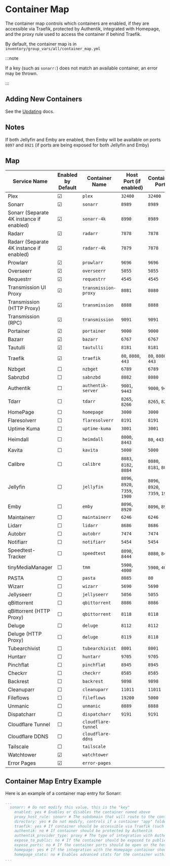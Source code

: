# Container Map

The container map controls which containers are enabled, if they are accessible via Traefik, protected by Authentik, integrated with Homepage, and the proxy rule used to access the container if behind Traefik.

By default, the container map is in `inventory/group_vars/all/container_map.yml`

:::note

If a key (such as `sonarr:`) does not match an available container, an error may be thrown.

:::

## Adding New Containers

See the [Updating](./getting-started/updating.md) docs.

## Notes

If both Jellyfin and Emby are enabled, then Emby will be available on ports `8097` and `8921` (if ports are being exposed for both Jellyfin and Emby)

## Map

| Service Name                             | Enabled by Default | Container Name       | Host Port (if enabled)         | Container Port                 | Accessible via Traefik | Homepage Integration |
| ---------------------------------------- | ------------------ | -------------------- | ------------------------------ | ------------------------------ | ---------------------- | -------------------- |
| Plex                                     | &#9745;            | `plex`               | `32400`                        | `32400`                        | &#9745;                | &#9745;              |
| Sonarr                                   | &#9745;            | `sonarr`             | `8989`                         | `8989`                         | &#9745;                | &#9745;              |
| Sonarr (Separate 4K instance if enabled) | &#9745;            | `sonarr-4k`          | `8990`                         | `8989`                         | &#9745;                | &#9745;              |
| Radarr                                   | &#9745;            | `radarr`             | `7878`                         | `7878`                         | &#9745;                | &#9745;              |
| Radarr (Separate 4K instance if enabled) | &#9745;            | `radarr-4k`          | `7879`                         | `7878`                         | &#9745;                | &#9745;              |
| Prowlarr                                 | &#9745;            | `prowlarr`           | `9696`                         | `9696`                         | &#9745;                | &#9745;              |
| Overseerr                                | &#9745;            | `overseerr`          | `5055`                         | `5055`                         | &#9745;                | &#9745;              |
| Requestrr                                | &#9745;            | `requestrr`          | `4545`                         | `4545`                         | &#9745;                | &#9744;              |
| Transmission UI Proxy                    | &#9745;            | `transmission-proxy` | `8081`                         | `8080`                         | &#9745;                | &#9745;              |
| Transmission (HTTP Proxy)                | &#9745;            | `transmission`       | `8888`                         | `8888`                         | &#9744;                | &#9744;              |
| Transmission (RPC)                       | &#9745;            | `transmission`       | `9091`                         | `9091`                         | &#9744;                | &#9744;              |
| Portainer                                | &#9745;            | `portainer`          | `9000`                         | `9000`                         | &#9745;                | &#9745;              |
| Bazarr                                   | &#9745;            | `bazarr`             | `6767`                         | `6767`                         | &#9745;                | &#9745;              |
| Tautulli                                 | &#9745;            | `tautulli`           | `8181`                         | `8181`                         | &#9745;                | &#9745;              |
| Traefik                                  | &#9745;            | `traefik`            | `80`, `8080`, `443`            | `80`, `8080`, `443`            | &#9745;                | &#9745;              |
| Nzbget                                   | &#9744;            | `nzbget`             | `6789`                         | `6789`                         | &#9745;                | &#9745;              |
| Sabnzbd                                  | &#9744;            | `sabnzbd`            | `8082`                         | `8080`                         | &#9745;                | &#9745;              |
| Authentik                                | &#9744;            | `authentik-server`   | `9001`, `9443`                 | `9000`, `9443`                 | &#9745;                | &#9745;              |
| Tdarr                                    | &#9744;            | `tdarr`              | `8265`, `8266`                 | `8265`, `8266`                 | &#9745;                | &#9745;              |
| HomePage                                 | &#9744;            | `homepage`           | `3000`                         | `3000`                         | &#9745;                | &#9744;              |
| Flaresolverr                             | &#9744;            | `flaresolverr`       | `8191`                         | `8191`                         | &#9744;                | &#9744;              |
| Uptime Kuma                              | &#9744;            | `uptime-kuma`        | `3001`                         | `3001`                         | &#9745;                | &#9745;              |
| Heimdall                                 | &#9744;            | `heimdall`           | `8000`, `8443`                 | `80`, `443`                    | &#9745;                | &#9744;              |
| Kavita                                   | &#9744;            | `kavita`             | `5000`                         | `5000`                         | &#9745;                | &#9744;              |
| Calibre                                  | &#9744;            | `calibre`            | `8083`, `8182`, `8084`         | `8080`, `8181`, `8081`         | &#9745;                | &#9744;              |
| Jellyfin                                 | &#9744;            | `jellyfin`           | `8096`, `8920`, `7359`, `1900` | `8096`, `8920`, `7359`, `1900` | &#9745;                | &#9745;              |
| Emby                                     | &#9744;            | `emby`               | `8096`, `8920`                 | `8096`, `8920`                 | &#9745;                | &#9745;              |
| Maintainerr                              | &#9744;            | `maintainerr`        | `6246`                         | `6246`                         | &#9745;                | &#9744;              |
| Lidarr                                   | &#9744;            | `lidarr`             | `8686`                         | `8686`                         | &#9745;                | &#9745;              |
| Autobrr                                  | &#9744;            | `autobrr`            | `7474`                         | `7474`                         | &#9745;                | &#9745;              |
| Notifiarr                                | &#9744;            | `notifiarr`          | `5454`                         | `5454`                         | &#9745;                | &#9744;              |
| Speedtest-Tracker                        | &#9744;            | `speedtest`          | `8090`, `8444`                 | `8080`, `8443`                 | &#9745;                | &#9745;              |
| tinyMediaManager                         | &#9744;            | `tmm`                | `5900`, `4000`                 | `5900`, `4000`                 | &#9745;                | &#9744;              |
| PASTA                                    | &#9744;            | `pasta`              | `8085`                         | `80`                           | &#9745;                | &#9744;              |
| Wizarr                                   | &#9744;            | `wizarr`             | `5690`                         | `5690`                         | &#9745;                | &#9744;              |
| Jellyseerr                               | &#9744;            | `jellyseerr`         | `5056`                         | `5055`                         | &#9745;                | &#9745;              |
| qBittorrent                              | &#9744;            | `qbittorrent`        | `8086`                         | `8086`                         | &#9745;                | &#9745;              |
| qBittorrent (HTTP Proxy)                 | &#9744;            | `qbittorrent`        | `8118`                         | `8118`                         | &#9744;                | &#9744;              |
| Deluge                                   | &#9744;            | `deluge`             | `8112`                         | `8112`                         | &#9745;                | &#9745;              |
| Deluge (HTTP Proxy)                      | &#9744;            | `deluge`             | `8119`                         | `8118`                         | &#9744;                | &#9744;              |
| Tubearchivist                            | &#9744;            | `tubearchivist`      | `8001`                         | `8001`                         | &#9745;                | &#9745;              |
| Huntarr                                  | &#9744;            | `huntarr`            | `9705`                         | `9705`                         | &#9745;                | &#9745;              |
| Pinchflat                                | &#9744;            | `pinchflat`          | `8945`                         | `8945`                         | &#9745;                | &#9745;              |
| Checkrr                                  | &#9744;            | `checkrr`            | `8585`                         | `8585`                         | &#9745;                | &#9745;              |
| Backrest                                 | &#9744;            | `backrest`           | `9898`                         | `9898`                         | &#9745;                | &#9745;              |
| Cleanuparr                               | &#9744;            | `cleanuparr`         | `11011`                        | `11011`                        | &#9745;                | &#9744;              |
| Fileflows                                | &#9744;            | `fileflows`          | `19200`                        | `5000`                         | &#9745;                | &#9745;              |
| Unmanic                                  | &#9744;            | `unmanic`            | `8889`                         | `8888`                         | &#9745;                | &#9745;              |
| Dispatcharr                              | &#9744;            | `dispatcharr`        | `9191`                         | `9191`                         | &#9745;                | &#9744;              |
| Cloudflare Tunnel                        | &#9744;            | `cloudflare-tunnel`  |                                |                                | &#9744;                | &#9744;              |
| Cloudflare DDNS                          | &#9744;            | `cloudflare-ddns`    |                                |                                | &#9744;                | &#9744;              |
| Tailscale                                | &#9744;            | `tailscale`          |                                |                                | &#9744;                | &#9744;              |
| Watchtower                               | &#9745;            | `watchtower`         |                                |                                | &#9744;                | &#9744;              |
| Error Pages                              | &#9745;            | `error-pages`        |                                |                                | &#9744;                | &#9744;              |


## Container Map Entry Example

Here is an example of a container map entry for Sonarr:

```yaml
...
  sonarr: # Do not modify this value, this is the "key"
    enabled: yes # Enables or disables the container named above
    proxy_host_rule: sonarr # The subdomain that will route to the container (based on HTTP Host header)
    directory: yes # Do not modify, controls if a container "app" folder is created
    traefik: yes # If container should be accessible via Traefik (such as `<proxy_host_rule>.<domain>`)
    authentik: no # If container should be protected by Authentik
    authentik_provider_type: proxy # The type of integration with Authentik. Likely `proxy` unless you know it's `oauth2`
    expose_to_public: no # If the container should be exposed to public (0.0.0.0/0) traffic
    expose_ports: no # If the container ports should be open on the host
    homepage: yes # If the integration with the Homepage container should be enabled
    homepage_stats: no # Enables advanced stats for the container within Homepage (CPU, RAM, RX/TX)
...
```

